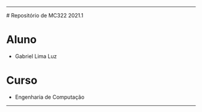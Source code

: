 <hr>
# Repositório de MC322 2021.1

# Aluno
* Gabriel Lima Luz
# Curso
* Engenharia de Computação

<hr>
